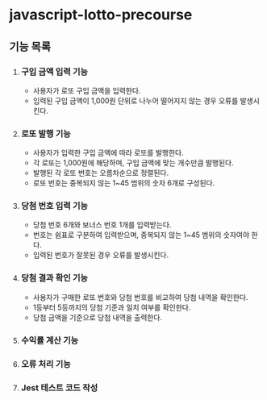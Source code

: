 # javascript-lotto-precourse

## 기능 목록

1. ### 구입 금액 입력 기능
    - 사용자가 로또 구입 금액을 입력한다.
    - 입력된 구입 금액이 1,000원 단위로 나누어 떨어지지 않는 경우 오류를 발생시킨다.
1. ### 로또 발행 기능
    - 사용자가 입력한 구입 금액에 따라 로또를 발행한다.
    - 각 로또는 1,000원에 해당하며, 구입 금액에 맞는 개수만큼 발행된다.
    - 발행된 각 로또 번호는 오름차순으로 정렬된다.
    - 로또 번호는 중복되지 않는 1~45 범위의 숫자 6개로 구성된다.
1. ### 당첨 번호 입력 기능
    - 당첨 번호 6개와 보너스 번호 1개를 입력받는다.
    - 번호는 쉼표로 구분하여 입력받으며, 중복되지 않는 1~45 범위의 숫자여야 한다.
    - 입력된 번호가 잘못된 경우 오류를 발생시킨다.
1. ### 당첨 결과 확인 기능
    - 사용자가 구매한 로또 번호와 당첨 번호를 비교하여 당첨 내역을 확인한다.
    - 1등부터 5등까지의 당첨 기준과 일치 여부를 확인한다.
    - 당첨 금액을 기준으로 당첨 내역을 출력한다.
1. ### 수익률 계산 기능
1. ### 오류 처리 기능
1. ### Jest 테스트 코드 작성
